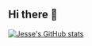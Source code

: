 ## Hi there 👋

<!--
**JesseHantula/JesseHantula** is a ✨ _special_ ✨ repository because its `README.md` (this file) appears on your GitHub profile.

Here are some ideas to get you started:

- 🔭 I’m currently working on ...
- 🌱 I’m currently learning ...
- 👯 I’m looking to collaborate on ...
- 🤔 I’m looking for help with ...
- 💬 Ask me about ...
- 📫 How to reach me: ...
- 😄 Pronouns: ...
- ⚡ Fun fact: ...
-->

[![Jesse's GitHub stats](https://github-readme-stats.vercel.app/api?username=jessehantula)](https://github.com/jessehantula/github-readme-stats)
